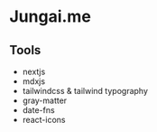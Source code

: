 # Jungai.me

## Tools

- nextjs
- mdxjs
- tailwindcss & tailwind typography
- gray-matter
- date-fns
- react-icons
